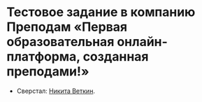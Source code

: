 # Тестовое задание в компанию Преподам «Первая образовательная онлайн-платформа, созданная преподами!»

* Сверстал: [Никита Веткин](https://up.htmlacademy.ru/adaptive/18/user/643799).


